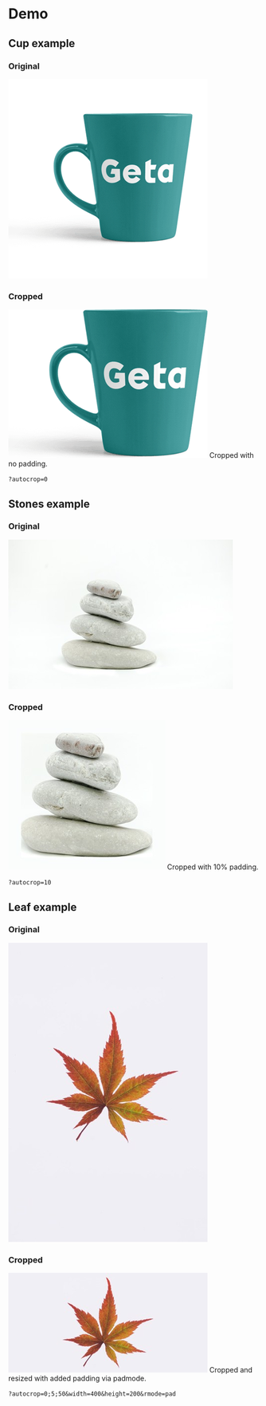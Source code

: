 # Demo

## Cup example

### Original
![Cup](cup.png)

### Cropped
![Cup resized](cup_r.png)
Cropped with no padding.
```
?autocrop=0
```

## Stones example

### Original
![Stones](stones.jpg)

### Cropped
![Stones resized](stones_r.jpg)
Cropped with 10% padding.
```
?autocrop=10
```

## Leaf example

### Original
![Leaf](leaf.jpg)

### Cropped
![Leaf resized](leaf_r.jpg)
Cropped and resized with added padding via padmode.
```
?autocrop=0;5;50&width=400&height=200&rmode=pad
```
